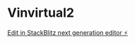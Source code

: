 # Vinvirtual2

[Edit in StackBlitz next generation editor ⚡️](https://stackblitz.com/~/github.com/kaepmic04/Vinvirtual2)
